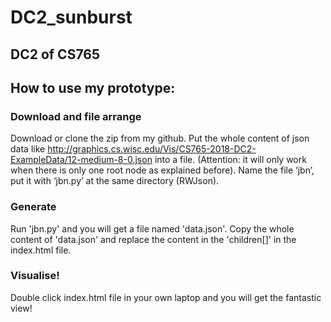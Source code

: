 # DC2_sunburst
## DC2 of CS765 
## How to use my prototype:
### Download and file arrange
Download or clone the zip from my github. Put the whole content of json data like http://graphics.cs.wisc.edu/Vis/CS765-2018-DC2-ExampleData/12-medium-8-0.json into a file. (Attention: it will only work when there is only one root node as explained before). Name the file ‘jbn’, put it with ‘jbn.py’ at the same directory (RWJson).
### Generate
Run 'jbn.py' and you will get a file named 'data.json'.
Copy the whole content of 'data.json' and replace the content in the 'children[]' in the index.html file. 
### Visualise!
Double click index.html file in your own laptop and you will get the fantastic view!
